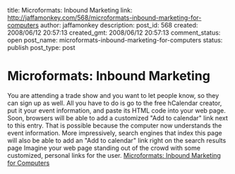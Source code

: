 title: Microformats: Inbound Marketing
link: http://jaffamonkey.com/568/microformats-inbound-marketing-for-computers
author: jaffamonkey
description: 
post_id: 568
created: 2008/06/12 20:57:13
created_gmt: 2008/06/12 20:57:13
comment_status: open
post_name: microformats-inbound-marketing-for-computers
status: publish
post_type: post

# Microformats: Inbound Marketing

You are attending a trade show and you want to let people know, so they can sign up as well. All you have to do is go to the free hCalendar creator, put it your event information, and paste its HTML code into your web page. Soon, browsers will be able to add a customized "Add to calendar" link next to this entry. That is possible because the computer now understands the event information. More impressively, search engines that index this page will also be able to add an "Add to calendar" link right on the search results page Imagine your web page standing out of the crowd with some customized, personal links for the user. [Microformats: Inbound Marketing for Computers](http://blog.hubspot.com/blog/tabid/6307/bid/4058/Microformats-Inbound-Marketing-for-Computers.aspx)